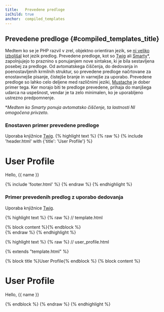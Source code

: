 ```yaml
---
title:   Prevedene predloge
isChild: true
anchor:  compiled_templates
---
```


## Prevedene predloge {#compiled_templates_title}

Medtem ko se je PHP razvil v zrel, objektno orientiran jezik, se [ni veliko izboljšal][article_templating_engines] kot
jezik predlog. Prevedene predloge, kot so [Twig] ali [Smarty]*, zapolnjujejo to praznino s ponujanjem nove sintakse, ki je
bila sestavljena posebej za predloge. Od avtomatskega čiščenja, do dedovanja in poenostavljenih krmilnih struktur, so
prevedene predloge načrtovane za enostavnejše pisanje, čistejše branje in varnejše za uporabo. Prevedene predloge so lahko celo
deljene med različnimi jeziki, [Mustache] je dober primer tega. Ker morajo biti te predloge prevedene,
prihaja do manjšega udarca na uspešnost, vendar je ta zelo minimalen, ko je uporabljeno ustrezno predpomnenje.

**Medtem ko Smarty ponuja avtomatsko čiščenje, ta lastnosti NI omogočena privzeto.*

### Enostaven primer prevedene predloge

Uporaba knjižnice [Twig].
{% highlight text %}
{% raw %}
{% include 'header.html' with {'title': 'User Profile'} %}

<h1>User Profile</h1>
<p>Hello, {{ name }}</p>

{% include 'footer.html' %}
{% endraw %}
{% endhighlight %}

### Primer prevedenih predlog z uporabo dedovanja

Uporaba knjižnice [Twig].

{% highlight text %}
{% raw %}
// template.html

<html>
<head>
    <title>{% block title %}{% endblock %}</title>
</head>
<body>

<main>
    {% block content %}{% endblock %}
</main>

</body>
</html>
{% endraw %}
{% endhighlight %}

{% highlight text %}
{% raw %}
// user_profile.html

{% extends "template.html" %}

{% block title %}User Profile{% endblock %}
{% block content %}
    <h1>User Profile</h1>
    <p>Hello, {{ name }}</p>
{% endblock %}
{% endraw %}
{% endhighlight %}


[article_templating_engines]: http://fabien.potencier.org/article/34/templating-engines-in-php
[Twig]: http://twig.sensiolabs.org/
[Smarty]: http://www.smarty.net/
[Mustache]: http://mustache.github.io/